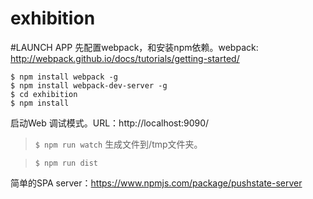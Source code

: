 # exhibition

#LAUNCH APP
先配置webpack，和安装npm依赖。webpack: http://webpack.github.io/docs/tutorials/getting-started/
```
$ npm install webpack -g
$ npm install webpack-dev-server -g
$ cd exhibition
$ npm install
```
启动Web 调试模式。URL：http://localhost:9090/

>`$ npm run watch`
生成文件到/tmp文件夹。

>`$ npm run dist`

简单的SPA server：https://www.npmjs.com/package/pushstate-server
